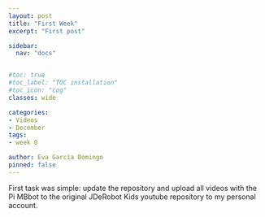 ```yaml
---
layout: post
title: "First Week"
excerpt: "First post"

sidebar:
  nav: "docs"


#toc: true
#toc_label: "TOC installation"
#toc_icon: "cog"
classes: wide

categories:
- Videos
- December
tags:
- week 0

author: Eva García Domingo
pinned: false
---
```


First task was simple: update the repository and upload all videos with the Pi MBbot to the original JDeRobot Kids youtube repository to my personal account.
